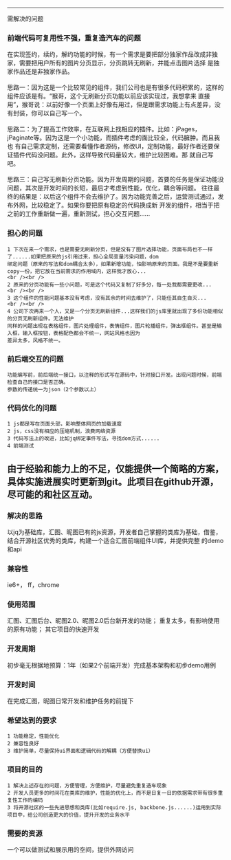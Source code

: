 ------
需解决的问题
### 前端代码可复用性不强，重复造汽车的问题
在实现签约，续约，解约功能的时候，有一个需求是要把部分独家作品改成非独家，需要把用户所有的图片分页显示，分页跳转无刷新，并能点击图片选择
是独家作品还是非独家作品。
<br /><br />
	思路一：因为这是一个比较常见的组件，我们公司也是有很多代码积累的，这样的组件应该是有。“猴哥，这个无刷新分页功能以前应该实现过，我想拿来
	直接用”，猴哥说：以前好像一个页面上好像有用过，但是跟需求功能上有点差异，没有封装，你可以自己写一个。
<br /><br />
	思路二：为了提高工作效率，在互联网上找相应的插件。比如：jPages，jPaginate等。因为这是一个小功能，而插件考虑的面比较全，代码臃肿。而且我也
	有自己需求定制，还需要看懂作者源码，修改UI，定制功能，最好作者还要保证插件代码没问题。此外，这样导致代码量较大，维护比较困难。那
	就自己写吧。
<br /><br />
	思路三：自己写无刷新分页功能。因为开发周期的问题，首要的任务是保证功能没问题，其次是开发时间的长短，最后才考虑到性能，优化，耦合等问题。
	往往最终的结果是：以后这个组件不会去维护了。因为功能完善之后，运营测试通过，发布外网，比较稳定了。如果你要把原有稳定的代码换成新
	开发的组件，相当于把之前的工作重新做一遍，重新测试，担心交互问题......

### 担心的问题
	1 下次在来一个需求，也是需要无刷新分页，但是没有了图片选择功能，页面布局也不一样了......如果把原来的js引用过来，担心全局变量污染问题，dom
	绑定问题（原来的写法和dom耦合太多），如果新增功能，怕影响原来的页面。我是不是要重新copy一份，把它放在当前需求的作用域内，这样我才放心...
	<br /><br />
	2 原来的分页功能有一些小问题，可是这个代码又复制了好多分，每一处我都需要更改...
	<br /><br />
	3 这个组件的性能问题基本没有考虑，没有其余的时间去维护了，只能任其自生自灭...
	<br /><br />
	4 公司下次再来一个人，又是一个分页无刷新组件...这样我们的js库里就出现了多份功能相似的分页无刷新组件。无法维护
	同样的问题出现在表格组件，图片处理组件，表情组件，图片轮播组件，弹出框组件。甚至是输入框，输入框按钮，表格配色都会不统一，网站风格也因为
	差异太多，风格不统一。

### 前后端交互的问题
	功能编写前，前后端统一接口，以注释的形式写在源码中，针对接口开发。出现问题时候，前端检查自己的接口是否正确。
	参数的传递统一为json（2个参数以上）
								
### 代码优化的问题
	1 js都是写在页面头部，影响整体网页的加载速度
	2 js，css没有相应的压缩机制，浪费网络资源
	3 代码写法上的改进，比如jq绑定事件写法，寻找dom方式......
	4 前端测试


由于经验和能力上的不足，仅能提供一个简略的方案，具体实施进展实时更新到git。此项目在github开源，尽可能的和社区互动。
------

### 解决的思路
以jq为基础库，汇图、昵图已有的js资源，开发者自己掌握的类库为基础，借鉴，结合开源社区优秀的类库，构建一个适合汇图前端组件UI库，并提供完整
的demo和api

### 兼容性
ie6+， ff，chrome

### 使用范围
汇图、汇图后台、昵图2.0、昵图2.0后台新开发的功能；
重复太多，有影响使用的原有功能；
其它项目的快速开发

### 开发周期
初步毫无根据地预算：1年（如果2个前端开发）完成基本架构和初步demo用例

### 开发时间
在完成汇图，昵图日常开发和维护任务的前提下

### 希望达到的要求
	1 功能稳定，性能优化
	2 兼容性良好
	3 维护简单，尽量保持ui界面和逻辑代码的解耦（方便替换ui）

### 项目的目的
	1 解决上述存在的问题，方便管理，方便维护，尽量避免重复造车现象
	2 开发人员更多的时间花在类库的维护，性能的优化上，而不是日复一日的依据需求带有很多重复性工作的编码
	3 将开源社区的一些先进思想和类库(比如require.js, backbone.js......)运用到实际项目中，给公司创造更大的价值，提升开发的业务水平

### 需要的资源
一个可以做测试和展示用的空间，提供外网访问




